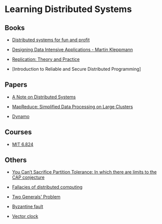# Learning Distributed Systems 


## Books

- [Distributed systems for fun and profit](http://book.mixu.net/distsys/)

- [Designing Data Intensive Applications - Martin Kleppmann]()

- [Replication: Theory and Practice]()

- [Introduction to Reliable and Secure Distributed Programming]

## Papers

- [A Note on Distributed Systems](citeseerx.ist.psu.edu/viewdoc/summary?doi=10.1.1.41.7628)

- [MapReduce: Simplified Data Processing on Large Clusters](https://ai.google/research/pubs/pub62)

- [Dynamo](www.allthingsdistributed.com/files/amazon-dynamo-sosp2007.pdf)

## Courses

- [MIT 6.824](https://pdos.csail.mit.edu/6.824/schedule.html)

## Others

- [You Can’t Sacrifice Partition Tolerance: In which there are limits to the CAP conjecture](https://codahale.com/you-cant-sacrifice-partition-tolerance/)

- [Fallacies of distributed computing](https://en.wikipedia.org/wiki/Fallacies_of_distributed_computing)

- [Two Generals' Problem](https://en.wikipedia.org/wiki/Two_Generals%27_Problem)

- [Byzantine fault](https://en.wikipedia.org/wiki/Byzantine_fault)

- [Vector clock](https://en.wikipedia.org/wiki/Vector_clock)
